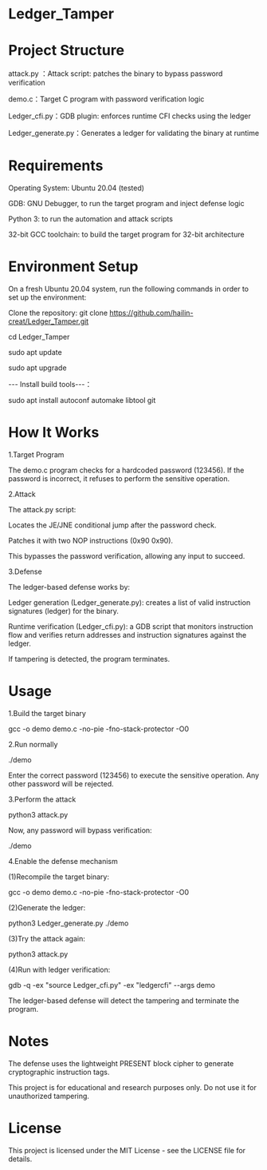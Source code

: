 # Ledger_Tamper

# Project Structure
attack.py ：Attack script: patches the binary to bypass password verification

demo.c：Target C program with password verification logic

Ledger_cfi.py：GDB plugin: enforces runtime CFI checks using the ledger

Ledger_generate.py：Generates a ledger for validating the binary at runtime

# Requirements

Operating System: Ubuntu 20.04 (tested)

GDB: GNU Debugger, to run the target program and inject defense logic

Python 3: to run the automation and attack scripts

32-bit GCC toolchain: to build the target program for 32-bit architecture

# Environment Setup
On a fresh Ubuntu 20.04 system, run the following commands in order to set up the environment:

Clone the repository: git clone https://github.com/hailin-creat/Ledger_Tamper.git

cd Ledger_Tamper

sudo apt update

sudo apt upgrade

--- Install build tools---：

sudo apt install autoconf automake libtool git

# How It Works

1.Target Program

The demo.c program checks for a hardcoded password (123456). If the password is incorrect, it refuses to perform the sensitive operation.

2.Attack

The attack.py script:

Locates the JE/JNE conditional jump after the password check.

Patches it with two NOP instructions (0x90 0x90).

This bypasses the password verification, allowing any input to succeed.

3.Defense

The ledger-based defense works by:

Ledger generation (Ledger_generate.py): creates a list of valid instruction signatures (ledger) for the binary.

Runtime verification (Ledger_cfi.py): a GDB script that monitors instruction flow and verifies return addresses and instruction signatures against the ledger.

If tampering is detected, the program terminates.

# Usage

1.Build the target binary

gcc -o demo demo.c -no-pie -fno-stack-protector -O0

2.Run normally

./demo

Enter the correct password (123456) to execute the sensitive operation.
Any other password will be rejected.

3.Perform the attack

python3 attack.py

Now, any password will bypass verification:

./demo

4.Enable the defense mechanism

(1)Recompile the target binary:

gcc -o demo demo.c -no-pie -fno-stack-protector -O0

(2)Generate the ledger:

python3 Ledger_generate.py ./demo

(3)Try the attack again:

python3 attack.py

(4)Run with ledger verification:

gdb -q -ex "source Ledger_cfi.py" -ex "ledgercfi" --args demo

The ledger-based defense will detect the tampering and terminate the program.

# Notes
The defense uses the lightweight PRESENT block cipher to generate cryptographic instruction tags.

This project is for educational and research purposes only. Do not use it for unauthorized tampering.

# License

This project is licensed under the MIT License - see the LICENSE file for details.
